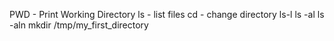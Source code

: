 PWD - Print Working Directory
ls - list files
cd - change directory
ls-l
ls -al
ls -aln
mkdir /tmp/my_first_directory
